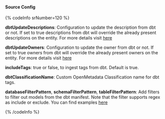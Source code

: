 #### Source Config

{% codeInfo srNumber=120 %}

**dbtUpdateDescriptions**: Configuration to update the description from dbt or not. If set to true descriptions from dbt will override the already present descriptions on the entity. For more details visit [here](/connectors/ingestion/workflows/dbt/ingest-dbt-descriptions)

**dbtUpdateOwners**: Configuration to update the owner from dbt or not. If set to true owners from dbt will override the already present owners on the entity. For more details visit [here](/connectors/ingestion/workflows/dbt/ingest-dbt-owner)

**includeTags**: true or false, to ingest tags from dbt. Default is true.

**dbtClassificationName**: Custom OpenMetadata Classification name for dbt tags.

**databaseFilterPattern**, **schemaFilterPattern**, **tableFilterPattern**: Add filters to filter out models from the dbt manifest. Note that the filter supports regex as include or exclude. You can find examples [here](/connectors/ingestion/workflows/metadata/filter-patterns/database)

{% /codeInfo %}